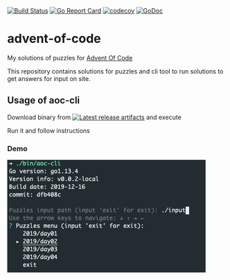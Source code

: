 [![Build Status](https://travis-ci.com/oleg-balunenko/advent-of-code.svg?branch=master)](https://travis-ci.com/oleg-balunenko/advent-of-code)
[![Go Report Card](https://goreportcard.com/badge/github.com/oleg-balunenko/advent-of-code)](https://goreportcard.com/report/github.com/oleg-balunenko/advent-of-code)
[![codecov](https://codecov.io/gh/oleg-balunenko/advent-of-code/branch/master/graph/badge.svg)](https://codecov.io/gh/oleg-balunenko/advent-of-code)
[![GoDoc](https://godoc.org/github.com/oleg-balunenko/advent-of-code?status.svg)](https://godoc.org/github.com/oleg-balunenko/advent-of-code)

# advent-of-code
My solutions of puzzles for [Advent Of Code](https://adventofcode.com/)

This repository contains solutions for puzzles and cli tool to run solutions to get answers for input on site.

## Usage of aoc-cli

Download binary from [![Latest release artifacts](https://img.shields.io/badge/artifacts-download-blue.svg)](https://github.com/oleg-balunenko/advent-of-code/releases/latest)
and execute

Run it and follow instructions

### Demo

![cli demo](./.assets/demo.png)
